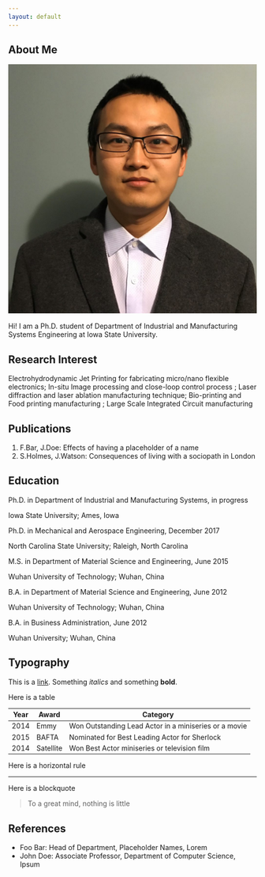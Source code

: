 ```yaml
---
layout: default
---
```


## About Me

<img class="profile-picture" src="xiaozhang.jpg">

Hi! I am a Ph.D. student of Department of Industrial and Manufacturing Systems Engineering at Iowa State University.

## Research Interest

Electrohydrodynamic Jet Printing for fabricating micro/nano flexible electronics; In-situ Image processing and close-loop control process 
; Laser diffraction and laser ablation manufacturing technique; Bio-printing and Food printing manufacturing 
; Large Scale Integrated Circuit manufacturing 

## Publications

1. F.Bar, J.Doe: Effects of having a placeholder of a name
2. S.Holmes, J.Watson: Consequences of living with a sociopath in London

## Education
Ph.D. in Department of Industrial and Manufacturing Systems, in progress  

Iowa State University; Ames, Iowa 

Ph.D. in Mechanical and Aerospace Engineering, December 2017  

North Carolina State University; Raleigh, North Carolina 

M.S. in Department of Material Science and Engineering, June   2015  

Wuhan University of Technology; Wuhan, China   

B.A. in Department of Material Science and Engineering, June   2012  

Wuhan University of Technology; Wuhan, China  

B.A. in Business Administration, June   2012  

Wuhan University; Wuhan, China 

## Typography

This is a [link](http://google.com). Something *italics* and something **bold**.

Here is a table

Year | Award | Category
-----|-------|--------
2014 | Emmy  | Won Outstanding Lead Actor in a miniseries or a movie
2015 | BAFTA | Nominated for Best Leading Actor for Sherlock
2014 | Satellite | Won Best Actor miniseries or television film

Here is a horizontal rule

---

Here is a blockquote

> To a great mind, nothing is little

## References

* Foo Bar: Head of Department, Placeholder Names, Lorem
* John Doe: Associate Professor, Department of Computer Science, Ipsum
